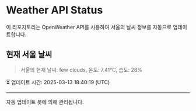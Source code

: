 
# Weather API Status

이 리포지토리는 OpenWeather API를 사용하여 서울의 날씨 정보를 자동으로 업데이트합니다.

## 현재 서울 날씨
> 서울의 현재 날씨: few clouds, 온도: 7.41°C, 습도: 28%

⏳ 업데이트 시간: 2025-03-13 18:40:19 (UTC)

---
자동 업데이트 봇에 의해 관리됩니다.
